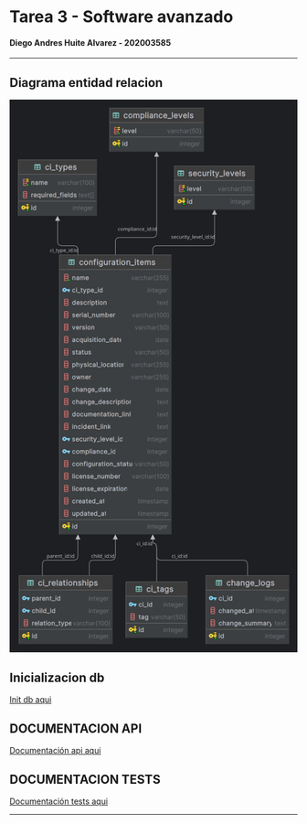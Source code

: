 # Tarea 3 - Software avanzado
#### Diego Andres Huite Alvarez - 202003585
---

## Diagrama entidad relacion
![alt text](./docs/imgs/er.png)

## Inicializacion db
[Init db aqui](db/init.sql)


## DOCUMENTACION API
[Documentación api aqui](docs/api/api-doc.md)

## DOCUMENTACION TESTS
[Documentación tests aqui](docs/api/tests.md)


---